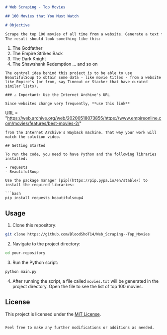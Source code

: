 
```markdown
# Web Scraping - Top Movies

## 100 Movies that You Must Watch

# Objective

Scrape the top 100 movies of all time from a website. Generate a text file called `movies.txt` that lists the movie titles in ascending order (starting from 1). 
The result should look something like this:

```
1) The Godfather
2) The Empire Strikes Back
3) The Dark Knight
4) The Shawshank Redemption
... and so on
```
The central idea behind this project is to be able to use BeautifulSoup to obtain some data - like movie titles - from a website like Empire's (or from, say Timeout or Stacker that have curated similar lists). 

### ⚠️ Important: Use the Internet Archive's URL

Since websites change very frequently, **use this link** 
```
URL = "https://web.archive.org/web/20200518073855/https://www.empireonline.com/movies/features/best-movies-2/"
```
from the Internet Archive's Wayback machine. That way your work will match the solution video.

## Getting Started

To run the code, you need to have Python and the following libraries installed:

- requests
- BeautifulSoup

Use the package manager [pip](https://pip.pypa.io/en/stable/) to install the required libraries:

```bash
pip install requests beautifulsoup4
```

## Usage

1. Clone this repository:

```bash
git clone https://github.com/BloodShoT14/Web_Scraping--Top_Movies
```

2. Navigate to the project directory:

```bash
cd your-repository
```

3. Run the Python script:

```bash
python main.py
```

4. After running the script, a file called `movies.txt` will be generated in the project directory. Open the file to see the list of top 100 movies.

## License

This project is licensed under the [MIT License](LICENSE).
```

Feel free to make any further modifications or additions as needed.